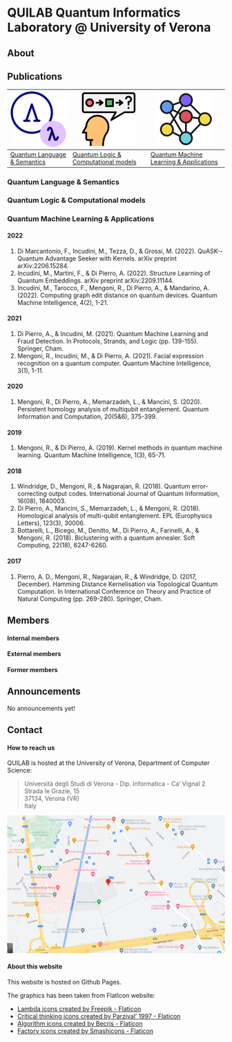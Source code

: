 
# QUILAB Quantum Informatics Laboratory @ University of Verona
  
  
## About



## Publications  
  
| ![](icons/lambda.png) | ![](icons/logic.png) | ![](icons/ml.png) |  
| ------------------------------------------- | --- | --- | 
| [Quantum Language & Semantics](#anchor_qlang) | [Quantum Logic & Computational models](#anchor_qlogic) | [Quantum Machine Learning & Applications](#anchor_qml) | 

### Quantum Language & Semantics 
<a name="anchor_qlang"></a>

### Quantum Logic & Computational models
<a name="anchor_qlogic"></a>

### Quantum Machine Learning & Applications
<a name="anchor_qml"></a>

#### 2022
1. Di Marcantonio, F., Incudini, M., Tezza, D., & Grossi, M. (2022). QuASK--Quantum Advantage Seeker with Kernels. arXiv preprint arXiv:2206.15284.
2. Incudini, M., Martini, F., & Di Pierro, A. (2022). Structure Learning of Quantum Embeddings. arXiv preprint arXiv:2209.11144.
3. Incudini, M., Tarocco, F., Mengoni, R., Di Pierro, A., & Mandarino, A. (2022). Computing graph edit distance on quantum devices. Quantum Machine Intelligence, 4(2), 1-21.

#### 2021
1. Di Pierro, A., & Incudini, M. (2021). Quantum Machine Learning and Fraud Detection. In Protocols, Strands, and Logic (pp. 139-155). Springer, Cham.
2. Mengoni, R., Incudini, M., & Di Pierro, A. (2021). Facial expression recognition on a quantum computer. Quantum Machine Intelligence, 3(1), 1-11.
 
#### 2020
1. Mengoni, R., Di Pierro, A., Memarzadeh, L., & Mancini, S. (2020). Persistent homology analysis of multiqubit entanglement. Quantum Information and Computation, 20(5&6), 375-399.

#### 2019
1. Mengoni, R., & Di Pierro, A. (2019). Kernel methods in quantum machine learning. Quantum Machine Intelligence, 1(3), 65-71.

#### 2018
1. Windridge, D., Mengoni, R., & Nagarajan, R. (2018). Quantum error-correcting output codes. International Journal of Quantum Information, 16(08), 1840003.
2. Di Pierro, A., Mancini, S., Memarzadeh, L., & Mengoni, R. (2018). Homological analysis of multi-qubit entanglement. EPL (Europhysics Letters), 123(3), 30006.
3. Bottarelli, L., Bicego, M., Denitto, M., Di Pierro, A., Farinelli, A., & Mengoni, R. (2018). Biclustering with a quantum annealer. Soft Computing, 22(18), 6247-6260.

#### 2017
1. Pierro, A. D., Mengoni, R., Nagarajan, R., & Windridge, D. (2017, December). Hamming Distance Kernelisation via Topological Quantum Computation. In International Conference on Theory and Practice of Natural Computing (pp. 269-280). Springer, Cham.



## Members   

#### Internal members


#### External members


#### Former members


## Announcements

No announcements yet!

## Contact  

#### How to reach us

QUILAB is hosted at the University of Verona, Department of Computer Science:

> Università degli Studi di Verona - Dip. Informatica - Ca’ Vignal 2 \
> Strada le Grazie, 15 \
> 37134, Verona (VR) \
> Italy

![](map.png)


#### About this website

This website is hosted on Github Pages.

The graphics has been taken from FlatIcon website:
* <a href="https://www.flaticon.com/free-icons/lambda" title="lambda icons">Lambda icons created by Freepik - Flaticon</a>
* <a href="https://www.flaticon.com/free-icons/critical-thinking" title="critical thinking icons">Critical thinking icons created by Parzival’ 1997 - Flaticon</a>
* <a href="https://www.flaticon.com/free-icons/algorithm" title="algorithm icons">Algorithm icons created by Becris - Flaticon</a>
* <a href="https://www.flaticon.com/free-icons/factory" title="factory icons">Factory icons created by Smashicons - Flaticon</a>